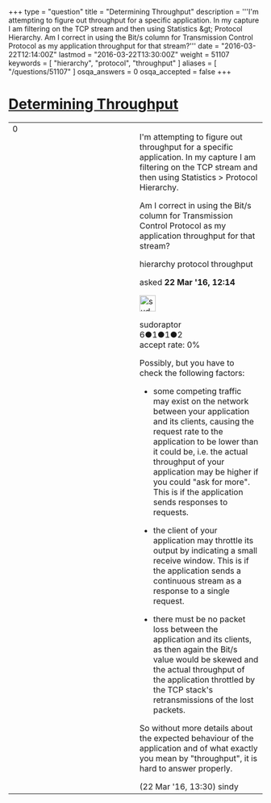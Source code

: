 +++
type = "question"
title = "Determining Throughput"
description = '''I&#x27;m attempting to figure out throughput for a specific application. In my capture I am filtering on the TCP stream and then using Statistics &amp;gt; Protocol Hierarchy. Am I correct in using the Bit/s column for Transmission Control Protocol as my application throughput for that stream?'''
date = "2016-03-22T12:14:00Z"
lastmod = "2016-03-22T13:30:00Z"
weight = 51107
keywords = [ "hierarchy", "protocol", "throughput" ]
aliases = [ "/questions/51107" ]
osqa_answers = 0
osqa_accepted = false
+++

<div class="headNormal">

# [Determining Throughput](/questions/51107/determining-throughput)

</div>

<div id="main-body">

<div id="askform">

<table id="question-table" style="width:100%;"><colgroup><col style="width: 50%" /><col style="width: 50%" /></colgroup><tbody><tr class="odd"><td style="width: 30px; vertical-align: top"><div class="vote-buttons"><span id="post-51107-upvote" class="ajax-command post-vote up" rel="nofollow" title="I like this post (click again to cancel)"> </span><div id="post-51107-score" class="post-score" title="current number of votes">0</div><span id="post-51107-downvote" class="ajax-command post-vote down" rel="nofollow" title="I dont like this post (click again to cancel)"> </span> <span id="favorite-mark" class="ajax-command favorite-mark" rel="nofollow" title="mark/unmark this question as favorite (click again to cancel)"> </span><div id="favorite-count" class="favorite-count"></div></div></td><td><div id="item-right"><div class="question-body"><p>I'm attempting to figure out throughput for a specific application. In my capture I am filtering on the TCP stream and then using Statistics &gt; Protocol Hierarchy.</p><p>Am I correct in using the Bit/s column for Transmission Control Protocol as my application throughput for that stream?</p></div><div id="question-tags" class="tags-container tags"><span class="post-tag tag-link-hierarchy" rel="tag" title="see questions tagged &#39;hierarchy&#39;">hierarchy</span> <span class="post-tag tag-link-protocol" rel="tag" title="see questions tagged &#39;protocol&#39;">protocol</span> <span class="post-tag tag-link-throughput" rel="tag" title="see questions tagged &#39;throughput&#39;">throughput</span></div><div id="question-controls" class="post-controls"></div><div class="post-update-info-container"><div class="post-update-info post-update-info-user"><p>asked <strong>22 Mar '16, 12:14</strong></p><img src="https://secure.gravatar.com/avatar/650d2f94f586cb5cbd3c7192f8bb39a3?s=32&amp;d=identicon&amp;r=g" class="gravatar" width="32" height="32" alt="sudoraptor&#39;s gravatar image" /><p><span>sudoraptor</span><br />
<span class="score" title="6 reputation points">6</span><span title="1 badges"><span class="badge1">●</span><span class="badgecount">1</span></span><span title="1 badges"><span class="silver">●</span><span class="badgecount">1</span></span><span title="2 badges"><span class="bronze">●</span><span class="badgecount">2</span></span><br />
<span class="accept_rate" title="Rate of the user&#39;s accepted answers">accept rate:</span> <span title="sudoraptor has no accepted answers">0%</span></p></div></div><div id="comments-container-51107" class="comments-container"><span id="51110"></span><div id="comment-51110" class="comment"><div id="post-51110-score" class="comment-score"></div><div class="comment-text"><p>Possibly, but you have to check the following factors:</p><ul><li><p>some competing traffic may exist on the network between your application and its clients, causing the request rate to the application to be lower than it could be, i.e. the actual throughput of your application may be higher if you could "ask for more". This is if the application sends responses to requests.</p></li><li><p>the client of your application may throttle its output by indicating a small receive window. This is if the application sends a continuous stream as a response to a single request.</p></li><li><p>there must be no packet loss between the application and its clients, as then again the Bit/s value would be skewed and the actual throughput of the application throttled by the TCP stack's retransmissions of the lost packets.</p></li></ul><p>So without more details about the expected behaviour of the application and of what exactly you mean by "throughput", it is hard to answer properly.</p></div><div id="comment-51110-info" class="comment-info"><span class="comment-age">(22 Mar '16, 13:30)</span> <span class="comment-user userinfo">sindy</span></div></div></div><div id="comment-tools-51107" class="comment-tools"></div><div class="clear"></div><div id="comment-51107-form-container" class="comment-form-container"></div><div class="clear"></div></div></td></tr></tbody></table>

</div>

</div>

